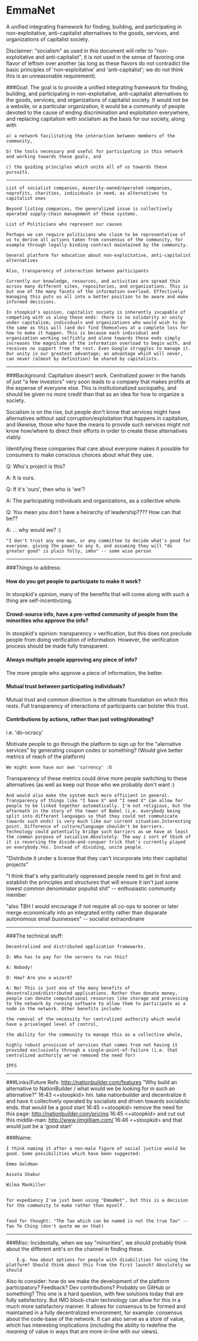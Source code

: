 # EmmaNet
A unified integrating framework for finding, building, and participating in non-exploitative, anti-capitalist alternatives to the goods, services, and organizations of capitalist society.

Disclaimer: "socialism" as used in this document will refer to "non-exploitative and anti-capitalist", it is not used in the sense of favoring one flavor of leftism over another (as long as these flavors do not contradict the basic principles of 'non-exploitative' and 'anti-capitalist'; we do not think this is an unreasonable requirement).


###Goal:
    The goal is to provide a unified integrating framework for finding, building, and participating in non-exploitative, anti-capitalist alternatives to the goods, services, and organizations of capitalist society.
    It would not be a website, or a particular organization, it would be a community of people devoted to the cause of ending discrimination and exploitation everywhere, and replacing capitalism with socialism as the basis for our society, along with 

    a) a network facilitating the interaction between members of the community, 

    b) the tools necessary and useful for participating in this network and working towards these goals, and 

    c) the guiding principles which unite all of us towards these pursuits.

---

    List of socialist companies, minority-owned/operated companies, noprofits, charities, individuals in need, as alternatives to capitalist ones

    Beyond listing companies, the generalized issue is collectively operated supply-chain management of these systems.

    List of Politicians who represent our causes

    Perhaps we can require politicians who claim to be representative of us to derive all actions taken from consensus of the community, for example through legally binding contract maintained by the community.

    General platform for education about non-exploitative, anti-capitalist alternatives

    Also, transparency of interaction between participants

    Currently our knowledge, resources, and activities are spread thin across many different sites, repositories, and organizations. This is but one of the many facets of the information overload. Effectively managing this puts us all into a better position to be aware and make informed decisions. 

    In stoopkid's opinion, capitalist society is inherently incapable of competing with us along these ends: there is no solidarity or unity under capitalism; individuals and organizations who would wish to do the same as this will (and do) find themselves at a complete loss for how to make it happen. This is because each individual and organization working selfishly and alone towards these ends simply increases the magnitude of the information overload to begin with, and receives no support from the rest. Even Google struggles to manage it. Our unity is our greatest advantage; an advantage which will never, can never (almost by definition) be shared by capitalists.

---

###Background:
Capitalism doesn't work. Centralized power in the hands of just "a few investors" very soon leads to a company that makes profits at the expense of everyone else. This is institutionalized sociopathy, and should be given no more credit than that as an idea for how to organize a society.

Socialism is on the rise, but people don't know that services might have alternatives without said corruption/exploitation that happens in capitalism, and likewise, those who have the means to provide such services might not know how/where to direct their efforts in order to create these alternatives viably.

Identifying these companies that care about everyone makes it possible for consumers to make conscious choices about what they use.
    
    
Q: Who's project is this?

A: It is ours.

Q: If it's 'ours', then who is 'we'?

A: The participating individuals and organizations, as a collective whole.

Q: You mean you don't have a heirarchy of leadership???? How can that be??

A: ... why would we? :)

    "I don't trust any one man, or any committee to decide what's good for everyone. giving the power to any X, and assuming they will "do greater good" is plain folly, imho" -- some wise person


---

###Things to address:

#### How do you get people to participate to make it work?
In stoopkid's opinion, many of the benefits that will come along with such a thing are self-incentivizing.

#### Crowd-source info, have a pre-vetted community of people from the minorities who approve the info?

In stoopkid's opinion: transparency > verification, but this does not preclude people from doing verification of information. However, the verification process should be made fully transparent. 

#### Always multiple people approving any piece of info?

The more people who approve a piece of information, the better.

#### Mutual trust between participating individuals?

Mutual trust and common direction is the ultimate foundation on which this rests. Full transparency of interactions of participants can bolster this trust.

#### Contributions by actions, rather than just voting/donating?
 i.e. 'do-ocracy'

Motivate people to go through the platform to sign up for the "alernative services" by generating coupon codes or something? (Would give better metrics of reach of the platform)

    We might even have our own 'currency' :O

Transparency of these metrics could drive more people switching to these alternatives (as well as keep out those who we probably don't want :)

    And would also make the system much more efficient in general. Transparency of things like "I have X" and "I need X" can allow for people to be linked together automatically. I'm not religious, but the aftermath in the story of the tower of Babel (i.e. everybody being split into different languages so that they could not communicate towards such ends) is very much like our current situation.Interesting point. Difference of culture/language shouldn't be barriers. Technology could potentially bridge such barriers as we have at least the common purpose of socialism.Absolutely. The way i sort of think of it is reversing the divide-and-conquer trick that's currently played on everybody.Yes. Instead of dividing, unite people.

"Distribute it under a license that they can't incorporate into their capitalist projects"


"I think that's why particularly oppressed people need to get in first and establish the principles and structures that will ensure it isn't just some lowest common denominator populist shit"
	-- enthusiastic community member

"also TBH I would encourage if not require all co-ops to sooner or later merge economically into an integrated entity rather than disparate autonomous small businesses"
	-- socialist extraordinaire


---

###The technical stuff:

    Decentralized and distributed application frameworks.

    Q: Who has to pay for the servers to run this? 

    A: Nobody! 

    Q: How? Are you a wizard? 

    A: No! This is just one of the many benefits of decentralized/distributed applications. Rather than donate money, people can donate computational resources like storage and processing to the network by running software to allow them to participate as a node in the network. Other benefits include: 

    the removal of the necessity for centralized authority which would have a priveleged level of control, 

    the ability for the community to manage this as a collective whole,

    highly robust provision of services that comes from not having it provided exclusively through a single-point-of-failure (i.e. that centralized authority we've removed the need for)

    IPFS



---

###Links/Future Refs:
    http://nationbuilder.com/features
"Why build an alternative to NationBuilder / what would we be looking for in such an alternative?"
16:43 <+stoopkid> hm. take nationbuilder and decentralize it and have it 
                  collectively operated by socialists and driven towards 
                  socialistic ends. that would be a good start
16:45 <+stoopkid> remove the need for this page: 
                  http://nationbuilder.com/pricing
16:45 <+stoopkid> and cut out this middle-man: http://www.jimgilliam.com/
16:46 <+stoopkid> and that would just be a 'good start'


###Name:

    I think naming it after a non-male figure of social justice would be good. Some possibilities which have been suggested:

    Emma Goldman

    Assata Shakur

    Wilma Mankiller


    for expediency I've just been using "EmmaNet", but this is a decision for the community to make rather than myself.


    food for thought: "The Tao which can be named is not the true Tao" -- Tao Te Ching (don't quote me on that)

---

###Misc:
	Incidentally, when we say "minorities", we should probably think about the different anti's on the channel in finding these.

        E.g. how about options for people with disabilities for using the platform? Should think about this from the first launch? Absolutely we should

Also to consider: how do we make the development of the platform participatory? Feedback? Dev contributions? Probably on GitHub or something?
   This one is a hard question, with few solutions today that are fully satisfactory. But IMO block-chain technology can allow for this in a much more satisfactory manner. It allows for consensus to be formed and maintained in a fully decentralized environment, for example: consensus about the code-base of the network. It can also serve as a store of value, which has interesting implications (including the ability to redefine the *meaning* of value in ways that are more in-line with our views).
